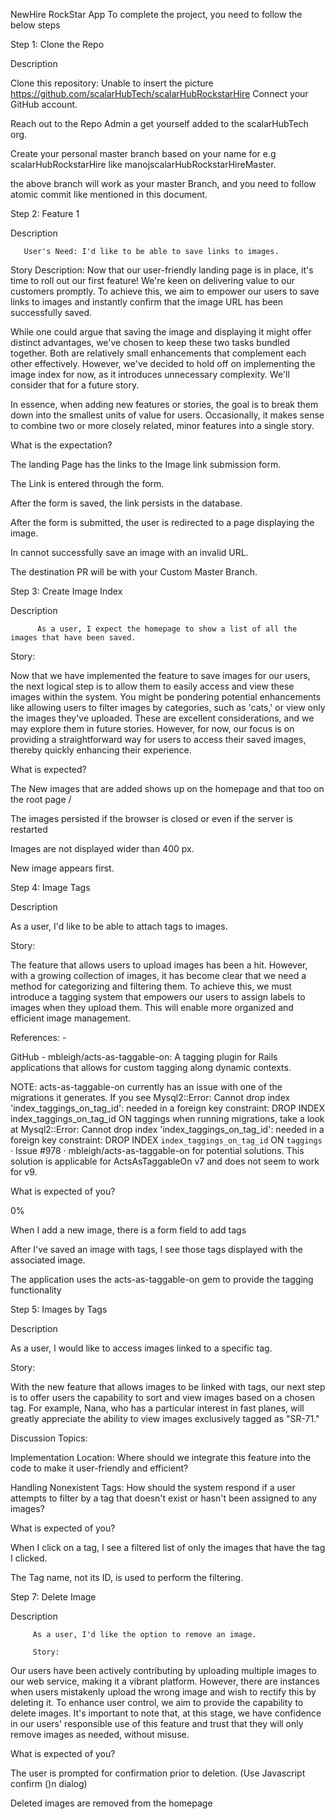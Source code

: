 NewHire RockStar App
To complete the project, you need to follow the below steps 

 

 Step 1:  Clone the Repo 

Description 

Clone this repository: 
Unable to insert the picture
https://github.com/scalarHubTech/scalarHubRockstarHire Connect your GitHub account. 

Reach out to the Repo Admin a get yourself added to the scalarHubTech org. 

Create your personal master branch based on your name for e.g <yourName>scalarHubRockstarHire like manojscalarHubRockstarHireMaster. 

the above branch will work as your master Branch, and you need to follow atomic commit like mentioned in this document. 
 

 

Step 2: Feature 1 

Description 

       User's Need: I'd like to be able to save links to images. 

Story Description: 
Now that our user-friendly landing page is in place, it's time to roll out our first feature! We're keen on delivering value to our customers promptly. To achieve this, we aim to empower our users to save links to images and instantly confirm that the image URL has been successfully saved. 

While one could argue that saving the image and displaying it might offer distinct advantages, we've chosen to keep these two tasks bundled together. Both are relatively small enhancements that complement each other effectively. However, we've decided to hold off on implementing the image index for now, as it introduces unnecessary complexity. We'll consider that for a future story. 

In essence, when adding new features or stories, the goal is to break them down into the smallest units of value for users. Occasionally, it makes sense to combine two or more closely related, minor features into a single story. 

What is the expectation? 

The landing Page has the links to the Image link submission form. 

The Link is entered through the form. 

After the form is saved, the link persists in the database. 

After the form is submitted, the user is redirected to a page displaying the image. 

In cannot successfully save an image with an invalid URL. 

The destination PR will be with your Custom Master Branch. 

 

Step 3: Create Image Index 

Description 

          As a user, I expect the homepage to show a list of all the images that have been saved. 

Story: 

Now that we have implemented the feature to save images for our users, the next logical step is to allow them to easily access and view these images within the system. You might be pondering potential enhancements like allowing users to filter images by categories, such as 'cats,' or view only the images they've uploaded. These are excellent considerations, and we may explore them in future stories. However, for now, our focus is on providing a straightforward way for users to access their saved images, thereby quickly enhancing their experience. 

 

What is expected? 

The New images that are added shows up on the homepage and that too on the root page / 

The images persisted if the browser is closed or even if the server is restarted 

Images are not displayed wider than 400 px. 

New image appears first. 

 

Step 4: Image Tags 

Description 

As a user, I'd like to be able to attach tags to images. 

Story: 

The feature that allows users to upload images has been a hit. However, with a growing collection of images, it has become clear that we need a method for categorizing and filtering them. To achieve this, we must introduce a tagging system that empowers our users to assign labels to images when they upload them. This will enable more organized and efficient image management. 

References: - 

GitHub - mbleigh/acts-as-taggable-on: A tagging plugin for Rails applications that allows for custom tagging along dynamic contexts. 

NOTE: 
acts-as-taggable-on currently has an issue with one of the migrations it generates. If you see Mysql2::Error: Cannot drop index 'index_taggings_on_tag_id': needed in a foreign key constraint: DROP INDEX index_taggings_on_tag_id ON taggings when running migrations, take a look at Mysql2::Error: Cannot drop index 'index_taggings_on_tag_id': needed in a foreign key constraint: DROP INDEX `index_taggings_on_tag_id` ON `taggings` · Issue #978 · mbleigh/acts-as-taggable-on for potential solutions. 
This solution is applicable for ActsAsTaggableOn v7 and does not seem to work for v9. 

What is expected of you? 

0% 

When I add a new image, there is a form field to add tags 

After I've saved an image with tags, I see those tags displayed with the associated image. 

The application uses the acts-as-taggable-on gem to provide the tagging functionality 

 

Step 5: Images by Tags 

Description 

As a user, I would like to access images linked to a specific tag. 

Story: 

With the new feature that allows images to be linked with tags, our next step is to offer users the capability to sort and view images based on a chosen tag. For example, Nana, who has a particular interest in fast planes, will greatly appreciate the ability to view images exclusively tagged as "SR-71." 

Discussion Topics: 

Implementation Location: Where should we integrate this feature into the code to make it user-friendly and efficient? 

Handling Nonexistent Tags: How should the system respond if a user attempts to filter by a tag that doesn't exist or hasn't been assigned to any images? 

 

What is expected of you? 

When I click on a tag, I see a filtered list of only the images that have the tag I clicked. 

The Tag name, not its ID, is used to perform the filtering. 

 

 

Step 7: Delete Image 

Description 

         As a user, I'd like the option to remove an image. 

         Story: 

Our users have been actively contributing by uploading multiple images to our web service, making it a vibrant platform. However, there are instances when users mistakenly upload the wrong image and wish to rectify this by deleting it. To enhance user control, we aim to provide the capability to delete images. It's important to note that, at this stage, we have confidence in our users' responsible use of this feature and trust that they will only remove images as needed, without misuse. 

 

What is expected of you? 

The user is prompted for confirmation prior to deletion. (Use Javascript confirm ()n dialog) 

Deleted images are removed from the homepage 
